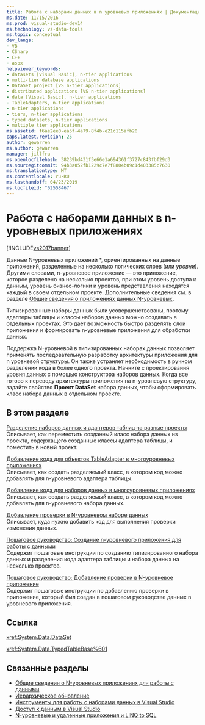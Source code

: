 ```yaml
---
title: Работа с наборами данных в n уровневых приложениях | Документация Майкрософт
ms.date: 11/15/2016
ms.prod: visual-studio-dev14
ms.technology: vs-data-tools
ms.topic: conceptual
dev_langs:
- VB
- CSharp
- C++
- aspx
helpviewer_keywords:
- datasets [Visual Basic], n-tier applications
- multi-tier database applications
- DataSet project [VS n-tier applications]
- distributed applications [VS n-tier applications]
- data [Visual Basic], n-tier applications
- TableAdapters, n-tier applications
- n-tier applications
- tiers, n-tier applications
- typed datasets, n-tier applications
- multiple tier applications
ms.assetid: f6ae2ee0-ea5f-4a79-8f4b-e21c115afb20
caps.latest.revision: 25
author: gewarren
ms.author: gewarren
manager: jillfra
ms.openlocfilehash: 38239bd431f3e66e1a694361f3727c843fbf29d3
ms.sourcegitcommit: 94b3a052fb1229c7e7f8804b09c1d403385c7630
ms.translationtype: MT
ms.contentlocale: ru-RU
ms.lasthandoff: 04/23/2019
ms.locfileid: "62558467"
---
```

# <a name="work-with-datasets-in-n-tier-applications"></a>Работа с наборами данных в n-уровневых приложениях
[!INCLUDE[vs2017banner](../includes/vs2017banner.md)]

Данные N-уровневых приложений *, ориентированных на данные приложений, разделенные на несколько логических слоев (или *уровни*). Другими словами, n-уровневое приложение — это приложение, которое разделено на несколько проектов, при этом уровень доступа к данным, уровень бизнес-логики и уровень представления находятся каждый в своем отдельном проекте. Дополнительные сведения см. в разделе [Общие сведения о приложениях данных N-уровневых](../data-tools/n-tier-data-applications-overview.md).  
  
 Типизированные наборы данных были усовершенствованы, поэтому адаптеры таблицы и классы наборов данных можно создавать в отдельных проектах. Это дает возможность быстро разделять слои приложения и формировать n-уровневые приложения для обработки данных.  
  
 Поддержка N-уровневой в типизированных наборах данных позволяет применять последовательную разработку архитектуры приложения для n уровневой структуры. Он также устраняет необходимость в ручном разделении кода в более одного проекта. Начните с проектирования уровня данных с помощью конструктора наборов данных. Когда все готово к переводу архитектуры приложения на n-уровневую структуру, задайте свойство **Проект DataSet** набора данных, чтобы сформировать класс набора данных в отдельном проекте.  
  
## <a name="in-this-section"></a>В этом разделе  
 [Разделение наборов данных и адаптеров таблиц на разные проекты](../data-tools/separate-datasets-and-tableadapters-into-different-projects.md)  
 Описывает, как переместить созданный класс набора данных из проекта, содержащего созданные классы адаптера таблицы, и поместить в новый проект.  
  
 [Добавление кода для объектов TableAdapter в многоуровневых приложениях](../data-tools/add-code-to-tableadapters-in-n-tier-applications.md)  
 Описывает, как создать разделяемый класс, в котором код можно добавлять для n-уровневого адаптера таблицы.  
  
 [Добавление кода для наборов данных в многоуровневых приложениях](../data-tools/add-code-to-datasets-in-n-tier-applications.md)  
 Описывает, как создать разделяемый класс, в котором код можно добавлять для n-уровневого набора данных.  
  
 [Добавление проверки в N-уровневом наборе данных](../data-tools/add-validation-to-an-n-tier-dataset.md)  
 Описывает, куда нужно добавить код для выполнения проверки изменения данных.  
  
 [Пошаговое руководство: Создание n-уровневого приложения для работы с данными](../data-tools/walkthrough-creating-an-n-tier-data-application.md)  
 Содержит пошаговые инструкции по созданию типизированного набора данных и разделения кода адаптера таблицы и набора данных на несколько проектов.  
  
 [Пошаговое руководство: Добавление проверки в N-уровневое приложение](http://msdn.microsoft.com/library/b35d072c-31f0-49ba-a225-69177592c265)  
 Содержит пошаговые инструкции по добавлению проверки в приложение, который был создан в пошаговом руководстве данных n уровневого приложения.  
  
## <a name="reference"></a>Ссылка  
 <xref:System.Data.DataSet>  
  
 <xref:System.Data.TypedTableBase%601>  
  
## <a name="related-sections"></a>Связанные разделы

- [Общие сведения о N-уровневых приложениях для работы с данными](../data-tools/n-tier-data-applications-overview.md)   
- [Иерархическое обновление](../data-tools/hierarchical-update.md)   
- [Инструменты для работы с наборами данных в Visual Studio](../data-tools/dataset-tools-in-visual-studio.md)   
- [Доступ к данным в Visual Studio](../data-tools/accessing-data-in-visual-studio.md)   
- [N-уровневые и удаленные приложения и LINQ to SQL](http://msdn.microsoft.com/library/854a1cdd-53cb-45f5-83ca-63962a9b3598)